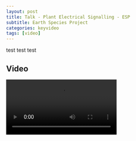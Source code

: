 ```yaml
---
layout: post
title: Talk - Plant Electrical Signalling - ESP
subtitle: Earth Species Project
categories: keyvideo
tags: [video]
---
```



test test test

## Video

![ESP talk - Soren](/assets/videos/esp-talk-march-2024-video-bitrate-160k.webm)